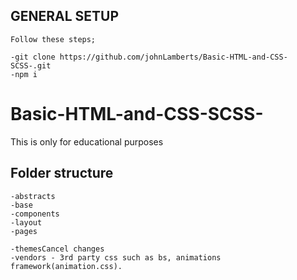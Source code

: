 ## GENERAL SETUP 

    Follow these steps;

    -git clone https://github.com/johnLamberts/Basic-HTML-and-CSS-SCSS-.git 
    -npm i

# Basic-HTML-and-CSS-SCSS-
This is only for educational purposes

## Folder structure
    -abstracts
    -base
    -components
    -layout
    -pages

    -themesCancel changes
    -vendors - 3rd party css such as bs, animations framework(animation.css).
